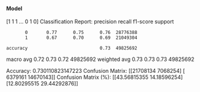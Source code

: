 #### Model
[1 1 1 ... 0 1 0]
Classification Report:
              precision    recall  f1-score   support

           0       0.77      0.75      0.76  28776388
           1       0.67      0.70      0.69  21049304

    accuracy                           0.73  49825692
   macro avg       0.72      0.73      0.72  49825692
weighted avg       0.73      0.73      0.73  49825692

Accuracy: 0.730110823147223
Confusion Matrix:
[[21708134  7068254]
 [ 6379161 14670143]]
Confusion Matrix (%):
[[43.56815355 14.18596254]
 [12.80295515 29.44292876]]
